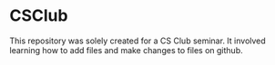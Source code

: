 # CSClub

This repository was solely created for a CS Club seminar. It involved learning how to add files and make changes to files on github.
